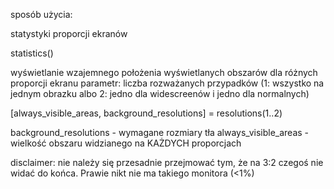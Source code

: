 sposób użycia:

statystyki proporcji ekranów

statistics()

wyświetlanie wzajemnego położenia wyświetlanych obszarów dla różnych proporcji ekranu
parametr: liczba rozważanych przypadków (1: wszystko na jednym obrazku albo 2: jedno dla 
widescreenów i jedno dla normalnych)

[always_visible_areas, background_resolutions] = resolutions(1..2)

background_resolutions - wymagane rozmiary tła
always_visible_areas - wielkość obszaru widzianego na KAŻDYCH proporcjach

disclaimer: nie należy się przesadnie przejmować tym, że na 3:2 czegoś nie widać do końca. 
Prawie nikt nie ma takiego monitora (<1%)
